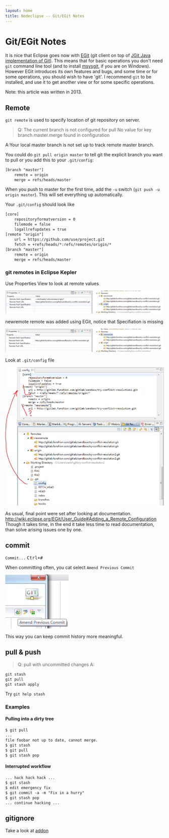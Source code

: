 ```yaml
---
layout: home
title: Nodeclipse -- Git/EGit Notes
---
```


# Git/EGit Notes

<p></p>

It is nice that Eclipse goes now with [EGit](http://eclipse.org/egit/)
 (git client on top of [JGit Java implementation of Git](http://www.eclipse.org/jgit/)).
This means that for basic operations you don't need `git` command line tool
 (and to install [msysgit](http://msysgit.github.io/), if you are on Windows).
However EGit introduces its own features and bugs, and some time or for some operations, you should wish to have 'git'.
I recommend `git` to be installed, and use it to get another view or for some specific operations.

Note: this article was written in 2013.

## Remote

`git remote` is used to specify location of git repository on server.


> Q: The current branch is not configured for pull No value for key branch.master.merge found in configuration

A:Your local master branch is not set up to track remote master branch.

You could do `git pull origin master` to tell git the explicit branch you want to pull or you add this to your `.git/config`:

	[branch "master"]
	    remote = origin
	    merge = refs/heads/master

When you push to master for the first time, add the `-u` switch (`git push -u origin master`). This will set everything up automatically.

Your `.git/config` should look like

	[core]
		repositoryformatversion = 0
		filemode = false
		logallrefupdates = true
	[remote "origin"]
		url = https://github.com/use/project.git
		fetch = +refs/heads/*:refs/remotes/origin/*
	[branch "master"]
	    remote = origin
	    merge = refs/heads/master

###  git remotes in Eclipse Kepler

Use Properties View to look at remote values

![](remote-properties-1.PNG)

newremote remote was added using EGit, notice that Specifiation is missing

![](remote-properties-2.PNG)

Look at `.git/config` file

![](remote-in-config.PNG)



As usual, final point were set after looking at documentation.  
<http://wiki.eclipse.org/EGit/User_Guide#Adding_a_Remote_Configuration>
Though it takes time, in the end it take less time to read documentation, than solve arising issues one by one.

## commit

`Commit...` <kbd>Ctrl+#<kbd>

When committing often, you cat select `Amend Previous Commit`

![](commit-dialog-amend-previous-commit.PNG) 

This way you can keep commit history more meaningful.

## pull & push

> Q: pull with uncommitted changes
A:

	git stash
	git pull
	git stash apply

Try `git help stash`

### Examples

#### Pulling into a dirty tree

	$ git pull
	...
	file foobar not up to date, cannot merge.
	$ git stash
	$ git pull
	$ git stash pop

#### Interrupted workflow

    ... hack hack hack ...
    $ git stash
    $ edit emergency fix
    $ git commit -a -m "Fix in a hurry"
    $ git stash pop
    ... continue hacking ...

## gitignore

Take a look at [addon](addon)
